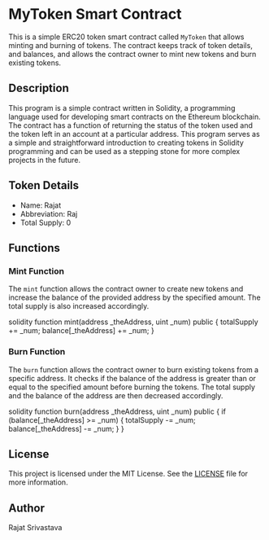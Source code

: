 # MyToken Smart Contract

This is a simple ERC20 token smart contract called `MyToken` that allows minting and burning of tokens. The contract keeps track of token details, and balances, and allows the contract owner to mint new tokens and burn existing tokens.

## Description

This program is a simple contract written in Solidity, a programming language used for developing smart contracts on the Ethereum blockchain. The contract has a  function of returning the status of the token used and the token left in an account at a particular  address. This program serves as a simple and straightforward introduction to creating tokens in Solidity programming and can be used as a stepping stone for more complex projects in the future.

## Token Details

- Name: Rajat
- Abbreviation: Raj
- Total Supply: 0

## Functions

### Mint Function

The `mint` function allows the contract owner to create new tokens and increase the balance of the provided address by the specified amount. The total supply is also increased accordingly.

solidity
function mint(address _theAddress, uint _num) public {
    totalSupply += _num;
    balance[_theAddress] += _num;
}


### Burn Function

The `burn` function allows the contract owner to burn existing tokens from a specific address. It checks if the balance of the address is greater than or equal to the specified amount before burning the tokens. The total supply and the balance of the address are then decreased accordingly.

solidity
function burn(address _theAddress, uint _num) public {
    if (balance[_theAddress] >= _num) {
        totalSupply -= _num;
        balance[_theAddress] -= _num;
    }
}

## License

This project is licensed under the MIT License. See the [LICENSE](LICENSE) file for more information.

## Author

Rajat Srivastava
